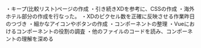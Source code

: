 ・キープ(比較リスト)ページの作成
    ・引き続きXDを参考に、CSSの作成
    ・海外ホテル部分の作成を行なった。
        ・XDのピクセル数を正確に反映させる作業昨日のつづき
    ・細かなアイコンやボタンの作成
・コンポーネントの整理
    ・Vueにおけるコンポーネントの役割の調査
    ・他のファイルのコードを読み、コンポーネントの理解を深める
